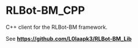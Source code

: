 # RLBot-BM_CPP

C++ client for the RLBot-BM framework.

See **https://github.com/L0laapk3/RLBot-BM_Lib**

